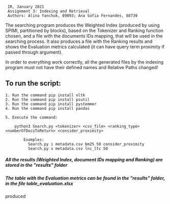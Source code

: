      IR, January 2021
     Assignment 3: Indexing and Retrieval
     Authors: Alina Yanchuk, 89093; Ana Sofia Fernandes, 88739


The searching program produces the Weighted Index (produced by using SPIMI, partitioned by blocks), based on the Tokenizer and Ranking function chosen, and a file with the documents IDs mapping, that will be used in the searching process. It also produces a file with the Ranking results and shows the Evaluation metrics calculated (it can have query term proximity if passed through argument).

In order to everything work correctly, all the generated files by the indexing program must not have their defined names and Relative Paths changed!


## To run the script:

    1. Run the command pip install nltk
    2. Run the command pip install psutil
    3. Run the command pip install pystemmer
    4. Run the command pip install pandas
    
    5. Execute the command:    

        python3 Search.py <tokenizer> <csv_file> <ranking_type> <numberOfDocsToReturn> <consider_proximity>

            Examples: 
              Search.py i metadata.csv bm25 50 consider_proximity
              Search.py s metadata.csv lnc_ltc 50


##### All the results (Weighted Index, document IDs mapping and Ranking) are stored in the "results" folder             

##### The table with the Evaluation metrics can be found in the "results" folder, in the file table_evaluation.xlsx
produced
